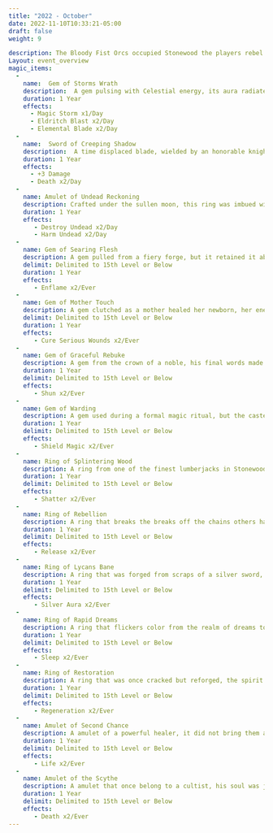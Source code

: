 ```yaml
---
title: "2022 - October"
date: 2022-11-10T10:33:21-05:00
draft: false
weight: 9

description: The Bloody Fist Orcs occupied Stonewood the players rebel.
Layout: event_overview
magic_items: 
  - 
    name:  Gem of Storms Wrath
    description:  A gem pulsing with Celestial energy, its aura radiates the 4 natural elements perfectly in balance
    duration: 1 Year
    effects: 
      - Magic Storm x1/Day
      - Eldritch Blast x2/Day
      - Elemental Blade x2/Day
  - 
    name:  Sword of Creeping Shadow
    description:  A time displaced blade, wielded by an honorable knight who fell to his inner avarice in pursuit of power
    duration: 1 Year
    effects: 
      - +3 Damage
      - Death x2/Day
  - 
    name: Amulet of Undead Reckoning
    description: Crafted under the sullen moon, this ring was imbued with the power to push back forces of the Night
    duration: 1 Year
    effects: 
       - Destroy Undead x2/Day
       - Harm Undead x2/Day
  - 
    name: Gem of Searing Flesh
    description: A gem pulled from a fiery forge, but it retained it ability to sear flesh
    delimit: Delimited to 15th Level or Below
    duration: 1 Year
    effects: 
       - Enflame x2/Ever
  - 
    name: Gem of Mother Touch
    description: A gem clutched as a mother healed her newborn, her energy stayed with it after
    delimit: Delimited to 15th Level or Below
    duration: 1 Year
    effects: 
       - Cure Serious Wounds x2/Ever
  - 
    name: Gem of Graceful Rebuke
    description: A gem from the crown of a noble, his final words made even his closest friend shun him
    duration: 1 Year
    delimit: Delimited to 15th Level or Below
    effects: 
       - Shun x2/Ever
  - 
    name: Gem of Warding
    description: A gem used during a formal magic ritual, but the caster did not survive the backlash
    duration: 1 Year
    delimit: Delimited to 15th Level or Below
    effects: 
       - Shield Magic x2/Ever
  - 
    name: Ring of Splintering Wood
    description: A ring from one of the finest lumberjacks in Stonewood of recent memory
    duration: 1 Year
    delimit: Delimited to 15th Level or Below
    effects: 
       - Shatter x2/Ever
  - 
    name: Ring of Rebellion
    description: A ring that breaks the breaks off the chains others have placed on you
    duration: 1 Year
    delimit: Delimited to 15th Level or Below
    effects: 
       - Release x2/Ever
  - 
    name: Ring of Lycans Bane
    description: A ring that was forged from scraps of a silver sword, the smell of the hunt is still fresh
    duration: 1 Year
    delimit: Delimited to 15th Level or Below
    effects: 
       - Silver Aura x2/Ever
  - 
    name: Ring of Rapid Dreams
    description: A ring that flickers color from the realm of dreams to the land of the living with a blink
    duration: 1 Year
    delimit: Delimited to 15th Level or Below
    effects: 
       - Sleep x2/Ever
  - 
    name: Ring of Restoration
    description: A ring that was once cracked but reforged, the spirit can also heal like metal
    duration: 1 Year
    delimit: Delimited to 15th Level or Below
    effects: 
       - Regeneration x2/Ever
  - 
    name: Amulet of Second Chance
    description: A amulet of a powerful healer, it did not bring them a second chance but it may you
    duration: 1 Year
    delimit: Delimited to 15th Level or Below
    effects: 
       - Life x2/Ever
  - 
    name: Amulet of the Scythe
    description: A amulet that once belong to a cultist, his soul was judged unworthy of the Graveyard
    duration: 1 Year
    delimit: Delimited to 15th Level or Below
    effects: 
       - Death x2/Ever
---
```


